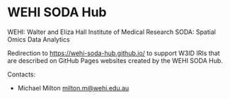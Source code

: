 # WEHI SODA Hub

WEHI: Walter and Eliza Hall Institute of Medical Research
SODA: Spatial Omics Data Analytics

Redirection to https://wehi-soda-hub.github.io/ to support W3ID IRIs that are described on GitHub Pages websites created by the WEHI SODA Hub.

Contacts:

- Michael Milton <milton.m@wehi.edu.au>
